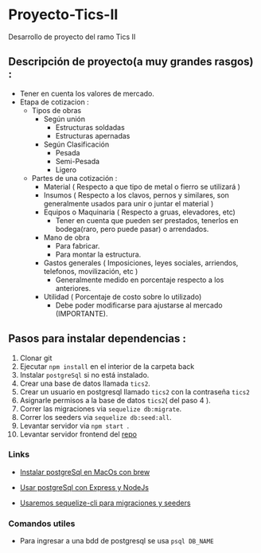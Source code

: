 # Proyecto-Tics-II
Desarrollo de proyecto del ramo Tics II

## Descripción de proyecto(a muy grandes rasgos) :
  - Tener en cuenta los valores de mercado.
  - Etapa de cotizacion :
    * Tipos de obras
      * Según unión
        * Estructuras soldadas
        * Estructuras apernadas
      * Según Clasificación
        * Pesada
        * Semi-Pesada
        * Ligero
    * Partes de una cotización :
      * Material ( Respecto a que tipo de metal o fierro se utilizará )
      * Insumos ( Respecto a los clavos, pernos y similares, son generalmente usados para unir o juntar el material )
      * Equipos o Maquinaria ( Respecto a gruas, elevadores, etc)
        - Tener en cuenta que pueden ser prestados, tenerlos en bodega(raro, pero puede pasar) o arrendados.
      * Mano de obra
        - Para fabricar.
        - Para montar la estructura.
      * Gastos generales ( Imposiciones, leyes sociales, arriendos, telefonos, movilización, etc )
        - Generalmente medido en porcentaje respecto a los anteriores.
      * Utilidad ( Porcentaje de costo sobre lo utilizado)
        - Debe poder modificarse para ajustarse al mercado (IMPORTANTE).

## Pasos para instalar dependencias :

1. Clonar git
2. Ejecutar ``` npm install ``` en el interior de la carpeta back
3. Instalar ``` postgreSql ``` si no está instalado.
4. Crear una base de datos llamada ``` tics2 ```.
4. Crear un usuario en postgresql llamado ``` tics2 ``` con la contraseña ``` tics2 ```
5. Asignarle permisos a la base de datos ``` tics2 ```( del paso 4 ).
6. Correr las migraciones via ``` sequelize db:migrate ```.
7. Correr los seeders via ``` sequelize db:seed:all ```.
8. Levantar servidor via ```npm start ```.
9. Levantar servidor frontend del [repo](https://github.com/IgnacioYanjari/Proyecto-Tics-II-front)



### Links

- [Instalar postgreSql en MacOs con brew](https://www.moncefbelyamani.com/how-to-install-postgresql-on-a-mac-with-homebrew-and-lunchy/)

- [Usar postgreSql con Express y NodeJs](https://scotch.io/tutorials/getting-started-with-node-express-and-postgres-using-sequelize)

- [Usaremos sequelize-cli para migraciones y seeders](http://docs.sequelizejs.com/manual/tutorial/migrations.html#configuration)

### Comandos utiles

- Para ingresar a una bdd de postgresql se usa ```psql DB_NAME```
